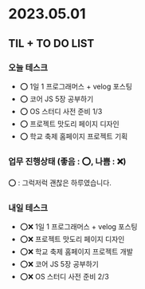 # 2023.05.01

## TIL + TO DO LIST

### 오늘 테스크

- ⭕ 1일 1 프로그래머스 + velog 포스팅
- ⭕ 코어 JS 5장 공부하기
- ⭕ OS 스터디 사전 준비 1/3
- ⭕ 프로젝트 맛도리 페이지 디자인
- ⭕ 학교 축제 홈페이지 프로젝트 기획

### 업무 진행상태 (좋음 : ⭕, 나쁨 : ❌)

⭕ : 그럭저럭 괜찮은 하루였습니다.

### 내일 테스크

- ⭕❌ 1일 1 프로그래머스 + velog 포스팅
- ⭕❌ 프로젝트 맛도리 페이지 디자인
- ⭕❌ 학교 축제 홈페이지 프로젝트 개발
- ⭕❌ 코어 JS 5장 공부하기
- ⭕❌ OS 스터디 사전 준비 2/3
